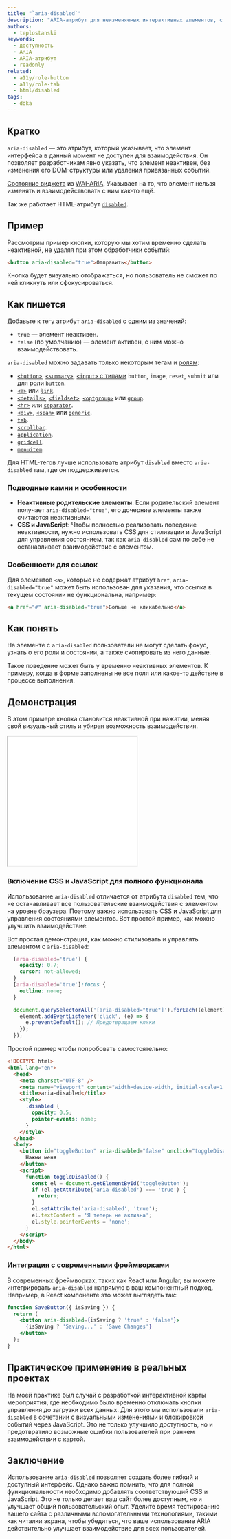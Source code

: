 ```yaml
---
title: "`aria-disabled`"
description: "ARIA-атрибут для неизменяемых интерактивных элементов, с которыми всё равно можно взаимодействовать."
authors:
  - teplostanski
keywords:
  - доступность
  - ARIA
  - ARIA-атрибут
  - readonly
related:
  - a11y/role-button
  - a11y/role-tab
  - html/disabled
tags:
  - doka
---
```


## Кратко

`aria-disabled` — это атрибут, который указывает, что элемент интерфейса в данный момент не доступен для взаимодействия. Он позволяет разработчикам явно указать, что элемент неактивен, без изменения его DOM-структуры или удаления привязанных событий.

[Состояние виджета](/a11y/aria-attrs/#atributy-vidzhetov) из [WAI-ARIA](/a11y/aria-intro/#specifikaciya). Указывает на то, что элемент нельзя изменять и взаимодействовать с ним как-то ещё.

Так же работает HTML-атрибут [`disabled`](/html/disabled/).

## Пример

Рассмотрим пример кнопки, которую мы хотим временно сделать неактивной, не удаляя при этом обработчики событий:

```html
<button aria-disabled="true">Отправить</button>
```

Кнопка будет визуально отображаться, но пользователь не сможет по ней кликнуть или сфокусироваться.

## Как пишется

Добавьте к тегу атрибут `aria-disabled` с одним из значений:

- `true` — элемент неактивен.
- `false` (по умолчанию) — элемент активен, с ним можно взаимодействовать.

`aria-disabled` можно задавать только некоторым тегам и [ролям](/a11y/aria-roles/):

- [`<button>`](/html/button/), [`<summary>`](/html/details/), [`<input>` c типами](/html/input/#type) `button`, `image`, `reset`, `submit` или для роли [`button`](/a11y/role-button/).
- [`<a>`](/html/a/) или [`link`](/a11y/role-link/).
- [`<details>`](/html/details/), [`<fieldset>`](/html/fieldset/), [`<optgroup>`](/html/optgroup/) или [`group`](/a11y/role-group/).
- [`<hr>`](/html/hr/) или [`separator`](/a11y/role-separator/).
- [`<div>`](/html/div/), [`<span>`](/html/span/) или [`generic`](/a11y/role-generic/).
- [`tab`](/a11y/role-tab/).
- [`scrollbar`](/a11y/role-scrollbar/).
- [`application`](/a11y/role-application/).
- [`gridcell`](/a11y/role-gridcell/).
- [`menuitem`](/a11y/role-menuitem/).

Для HTML-тегов лучше использовать атрибут `disabled` вместо `aria-disabled` там, где он поддерживается.

### Подводные камни и особенности

- **Неактивные родительские элементы**: Если родительский элемент получает `aria-disabled="true"`, его дочерние элементы также считаются неактивными.
- **CSS и JavaScript**: Чтобы полностью реализовать поведение неактивности, нужно использовать CSS для стилизации и JavaScript для управления состоянием, так как `aria-disabled` сам по себе не останавливает взаимодействие с элементом.

### Особенности для ссылок

Для элементов `<a>`, которые не содержат атрибут `href`, `aria-disabled="true"` может быть использован для указания, что ссылка в текущем состоянии не функциональна, например:

```html
<a href="#" aria-disabled="true">Больше не кликабельно</a>
```

## Как понять

На элементе с `aria-disabled` пользователи не могут сделать фокус, узнать о его роли и состоянии, а также скопировать из него данные.

Такое поведение может быть у временно неактивных элементов. К примеру, когда в форме заполнены не все поля или какое-то действие в процессе выполнения.

## Демонстрация

В этом примере кнопка становится неактивной при нажатии, меняя свой визуальный стиль и убирая возможность взаимодействия.

<iframe title="Пример" src="demos/" height="300"></iframe>

### Включение CSS и JavaScript для полного функционала

Использование `aria-disabled` отличается от атрибута `disabled` тем, что не останавливает все пользовательские взаимодействия с элементом на уровне браузера. Поэтому важно использовать CSS и JavaScript для управления состояниями элементов. Вот простой пример, как можно улучшить взаимодействие:

Вот простая демонстрация, как можно стилизовать и управлять элементом с `aria-disabled`:

```css
  [aria-disabled='true'] {
    opacity: 0.7;
    cursor: not-allowed;
  }
  [aria-disabled='true']:focus {
    outline: none;
  }
```

```javascript
  document.querySelectorAll('[aria-disabled="true"]').forEach((element) => {
    element.addEventListener('click', (e) => {
      e.preventDefault(); // Предотвращаем клики
    });
  });
```

Простой пример чтобы попробовать самостоятельно:

```html
<!DOCTYPE html>
<html lang="en">
  <head>
    <meta charset="UTF-8" />
    <meta name="viewport" content="width=device-width, initial-scale=1.0" />
    <title>aria-disabled</title>
    <style>
      .disabled {
        opacity: 0.5;
        pointer-events: none;
      }
    </style>
  </head>
  <body>
    <button id="toggleButton" aria-disabled="false" onclick="toggleDisabled()">
      Нажми меня
    </button>
    <script>
      function toggleDisabled() {
        const el = document.getElementById('toggleButton');
        if (el.getAttribute('aria-disabled') === 'true') {
          return;
        }
        el.setAttribute('aria-disabled', 'true');
        el.textContent = 'Я теперь не активна';
        el.style.pointerEvents = 'none';
      }
    </script>
  </body>
</html>
```

### Интеграция с современными фреймворками

В современных фреймворках, таких как React или Angular, вы можете интегрировать `aria-disabled` напрямую в ваш компонентный подход. Например, в React компоненте это может выглядеть так:

```jsx
function SaveButton({ isSaving }) {
  return (
    <button aria-disabled={isSaving ? 'true' : 'false'}>
      {isSaving ? 'Saving...' : 'Save Changes'}
    </button>
  );
}
```

## Практическое применение в реальных проектах

На моей практике был случай с разработкой интерактивной карты мероприятия, где необходимо было временно отключать кнопки управления до загрузки всех данных. Для этого мы использовали `aria-disabled` в сочетании с визуальными изменениями и блокировкой событий через JavaScript. Это не только улучшило доступность, но и предотвратило возможные ошибки пользователей при раннем взаимодействии с картой.

## Заключение

Использование `aria-disabled` позволяет создать более гибкий и доступный интерфейс. Однако важно помнить, что для полной функциональности необходимо добавлять соответствующий CSS и JavaScript. Это не только делает ваш сайт более доступным, но и улучшает общий пользовательский опыт. Уделите время тестированию вашего сайта с различными вспомогательными технологиями, такими как читалки экрана, чтобы убедиться, что ваше использование ARIA действительно улучшает взаимодействие для всех пользователей.
